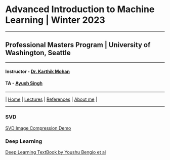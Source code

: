 # Advanced Introduction to Machine Learning | Winter 2023

***
 
## Professional Masters Program | University of Washington, Seattle 

***


#### Instructor - [Dr. Karthik Mohan](https://www.ece.uw.edu/people/karthik-mohan/)
#### TA - [Ayush Singh](https://www.linkedin.com/in/ayush-singh-se/)

***

| [Home](index.md)  | [Lectures](lectures.md)  | [References](references.md)  | [About me](karthik.md) |


***


### SVD 
[SVD Image Compression Demo](https://timbaumann.info/svd-image-compression-demo/)

### Deep Learning
[Deep Learning TextBook by Youshu Bengio et al](https://www.deeplearningbook.org/)